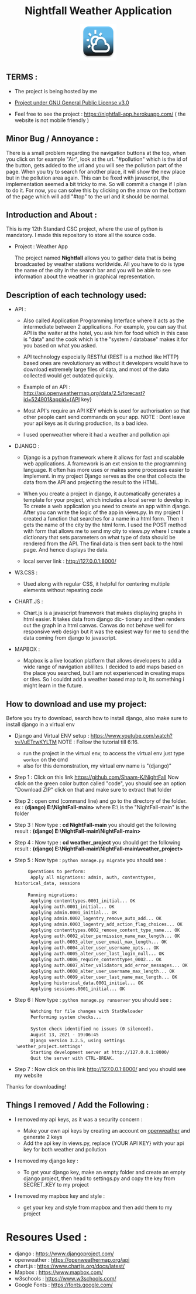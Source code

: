 <h1 align="center">Nightfall Weather Application</h1>
<p align="center">
<img src="https://raw.githubusercontent.com/Shaam-K/NightFall/0a8bf952212875ee1899ead76a55506f09191c9d/weather_project/weather_app/static/icons/logo.svg" alt="logo" width="100" height="100"/> 
</p>

## TERMS : 
* The project is being hosted by me
* <a href="https://www.gnu.org/licenses/gpl-3.0.en.html">Project under GNU General Public License v3.0</a>
 
* Feel free to see the project :  https://nightfall-app.herokuapp.com/
 ( the website is not mobile friendly )
 
## Minor Bug / Annoyance :
There is a small problem regarding the navigation buttons at the top, when you click on for example "Air", look at the url. "#pollution" which is the id of the button, gets added to the url and you will see the pollution part of the page. When you try to search for another place, it will show the new place but in the pollution area again. This can be fixed with javascript, the implementation seemed a bit tricky to me. So will commit a change if I plan to do it. For now, you can solve this by clicking on the arrow on the bottom of the page which will add "#top" to the url and it should be normal.

## Introduction and About :

 This is my 12th Standard CSC project, where the use of python is mandatory. I made this repository to store all the source code.
 
* Project : Weather App

    The project named **Nightfall** allows you to gather data that is being broadcasted by weather stations worldwide. All you have to do is type the name of the city in the search     bar and you will be able to see information about the weather in graphical representation.
                                                                 
## Description of each technology used:

* API :

    * Also called Application Programming Interface where it acts as the intermediate between 2 applications. For 
      example, you can say that API is the waiter at the hotel, you ask him for food which in this case is "data" and the cook which is the "system / database" makes it for you         based on what you asked.

    * API technology especially RESTful (REST is a method like HTTP) based ones are revolutionary as without it 
      developers would have to download extremely large files of data, and most of the data collected would get outdated quickly.

    * Example of an API : http://api.openweathermap.org/data/2.5/forecast?id=524901&appid={API key} 

    * Most API's require an API KEY which is used for authorisation so that other people cant send commands on 
     your app. NOTE : Dont leave your api keys as it during production, its a bad idea.

    * I used openweather where it had a weather and pollution api

* DJANGO : 

    * Django is a python framework where it allows for fast and scalable web applications. A framework is an ext
      ension to the programming language. It often has more uses or makes some processes easier to implement. in
      my project Django serves as the one that collects the data from the API and projecting the result to the HTML.

    * When you create a project in django, it automatically generates a template for your project, which includes a
      local server to develop in. To create a web application you need to create an app within django. After you can
      write the logic of the app in views.py. In my project I created a function that searches for a name in a html form. Then it gets the name of the city by the html form. I           used the POST method with form that allows me to send my city to views.py where I create a dictionary that sets parameters on what type of data should be rendered from the         API. The final data is then sent back to the html page. And hence displays the data.

    * local server link : http://127.0.0.1:8000/

* W3.CSS :

    * Used along with regular CSS, it helpful for centering multiple elements without repeating code

* CHART.JS :

    * Chart.js is a javascript framework that makes displaying graphs in html easier. It takes data from django dic-
      tionary and then renders out the graph in a html canvas. Canvas do not behave well for responsive web design
      but it was the easiest way for me to send the data coming from django to javascript.
      
* MAPBOX :
    * Mapbox is a live location platform that allows developers to add a wide range of navigation ablilites. I decided to add maps based on the place you searched, but I am not
      experienced in creating maps or tiles. So I couldnt add a weather based map to it, its something i might learn in the future.

## How to download and use my project:

Before you try to download, search how to install django, also make sure to install django in a virtual env

* Django and Virtual ENV setup : https://www.youtube.com/watch?v=VuETrwKYLTM NOTE : Follow the tutorial till
  6:16.
  
  * run the project in the virtual env, to access the virtual env just type `workon` on the cmd
  * also for this demonstration, my virtual env name is "(django)"

* Step 1 : Click on this link https://github.com/Shaam-K/NightFall Now click on the green color button called 
           "code", you should see an option "Download ZIP" click on that and make sure to extract that folder

* Step 2 : open cmd (command line) and go to the directory of the folder.
           ex : **(django) E:\NightFall-main>** where E:\ is the "NightFall-main" is the folder
           
* Step 3 : Now type : **cd NightFall-main**
           you should get the following result : **(django) E:\NightFall-main\NightFall-main>**

* Step 4 : Now type : **cd weather_project**
           you should get the following result : **(django) E:\NightFall-main\NightFall-main\weather_project>**

* Step 5 : Now type : `python manage.py migrate`
           you should see :

           Operations to perform:
            Apply all migrations: admin, auth, contenttypes, historical_data, sessions

           Running migrations:
            Applying contenttypes.0001_initial... OK
            Applying auth.0001_initial... OK
            Applying admin.0001_initial... OK
            Applying admin.0002_logentry_remove_auto_add... OK
            Applying admin.0003_logentry_add_action_flag_choices... OK
            Applying contenttypes.0002_remove_content_type_name... OK
            Applying auth.0002_alter_permission_name_max_length... OK
            Applying auth.0003_alter_user_email_max_length... OK
            Applying auth.0004_alter_user_username_opts... OK
            Applying auth.0005_alter_user_last_login_null... OK
            Applying auth.0006_require_contenttypes_0002... OK
            Applying auth.0007_alter_validators_add_error_messages... OK
            Applying auth.0008_alter_user_username_max_length... OK
            Applying auth.0009_alter_user_last_name_max_length... OK
            Applying historical_data.0001_initial... OK
            Applying sessions.0001_initial... OK

* Step 6 : Now type : `python manage.py runserver`
           you should see : 

            Watching for file changes with StatReloader
            Performing system checks...

            System check identified no issues (0 silenced).
            August 13, 2021 - 19:06:45
            Django version 3.2.5, using settings 'weather_project.settings'
            Starting development server at http://127.0.0.1:8000/
            Quit the server with CTRL-BREAK.
        
* Step 7 : Now click on this link http://127.0.0.1:8000/ and you should see my website

Thanks for downloading!

## Things I removed / Add the Following :

* I removed my api keys, as it was a security concern :

  * Make your own api keys by creating an account on <a href="https://openweathermap.org/">openweather</a> and generate 2 keys
  * Add the api key in views.py, replace {YOUR API KEY} with your api key for both weather and pollution

* I removed my django key :
 
  * To get your django key, make an empty folder and create an empty django project, then head to settings.py and copy the key from SECRET_KEY to my project
  
* I removed my mapbox key and style :
  
  * get your key and style from mapbox and then add them to my project

# Resoures Used :
* django : https://www.djangoproject.com/
* openweather : https://openweathermap.org/api
* chart.js : https://www.chartjs.org/docs/latest/
* Mapbox : https://www.mapbox.com/
* w3schools : https://www.w3schools.com/
* Google Fonts : https://fonts.google.com/
